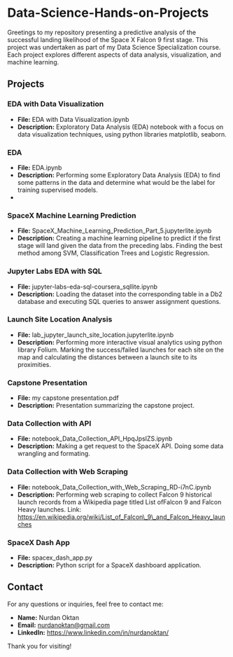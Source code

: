 # Data-Science-Hands-on-Projects

Greetings to my repository presenting a predictive analysis of the successful landing likelihood of the Space X Falcon 9 first stage. This project was undertaken as part of my Data Science Specialization course. Each project explores different aspects of data analysis, visualization, and machine learning.

## Projects

### EDA with Data Visualization

- **File:** EDA with Data Visualization.ipynb
- **Description:** Exploratory Data Analysis (EDA) notebook with a focus on data visualization techniques, using python libraries matplotlib, seaborn.

### EDA

- **File:** EDA.ipynb
- **Description:** Performing some Exploratory Data Analysis (EDA) to find some patterns in the data and determine what would be the label for training supervised models.
- 
### SpaceX Machine Learning Prediction

- **File:** SpaceX_Machine_Learning_Prediction_Part_5.jupyterlite.ipynb
- **Description:** Creating a machine learning pipeline to predict if the first stage will land given the data from the preceding labs. Finding the best method among SVM, Classification Trees and Logistic Regression.

### Jupyter Labs EDA with SQL

- **File:** jupyter-labs-eda-sql-coursera_sqllite.ipynb
- **Description:** Loading the dataset into the corresponding table in a Db2 database and executing SQL queries to answer assignment questions.

### Launch Site Location Analysis

- **File:** lab_jupyter_launch_site_location.jupyterlite.ipynb
- **Description:** Performing more interactive visual analytics using python library Folium. Marking the success/failed launches for each site on the map and calculating the distances between a launch site to its proximities.

### Capstone Presentation

- **File:** my capstone presentation.pdf
- **Description:** Presentation summarizing the capstone project.

### Data Collection with API

- **File:** notebook_Data_Collection_API_HpqJpsIZS.ipynb
- **Description:** Making a get request to the SpaceX API. Doing some data wrangling and formating.

### Data Collection with Web Scraping

- **File:** notebook_Data_Collection_with_Web_Scraping_RD-i7nC.ipynb
- **Description:** Performing web scraping to collect Falcon 9 historical launch records from a Wikipedia page titled List ofFalcon 9 and Falcon Heavy launches. Link: https://en.wikipedia.org/wiki/List_of_Falcon\_9\_and_Falcon_Heavy_launches

### SpaceX Dash App

- **File:** spacex_dash_app.py
- **Description:** Python script for a SpaceX dashboard application.

## Contact

For any questions or inquiries, feel free to contact me:

- **Name:** Nurdan Oktan
- **Email:** nurdanoktan@gmail.com
- **LinkedIn:** https://www.linkedin.com/in/nurdanoktan/

Thank you for visiting!
